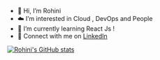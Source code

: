 - 👋 Hi, I’m Rohini
- ☁️ I’m interested in Cloud , DevOps and People 
- 🌱 I’m currently learning React Js !
- :wave: Connect with me on [LinkedIn](https://www.linkedin.com/in/rohini-mohan/)


<!--
rohinimohan14/rohinimohan14 is a ✨ special ✨ repository because its `README.md` (this file) appears on your GitHub profile.
You can click the Preview link to take a look at your changes.
--->
[![Rohini's GitHub stats](https://github-readme-stats.vercel.app/api?username=rohinimohan14&count_private=true&show_icons=true&theme=radical)](https://github.com/anuraghazra/github-readme-stats)
